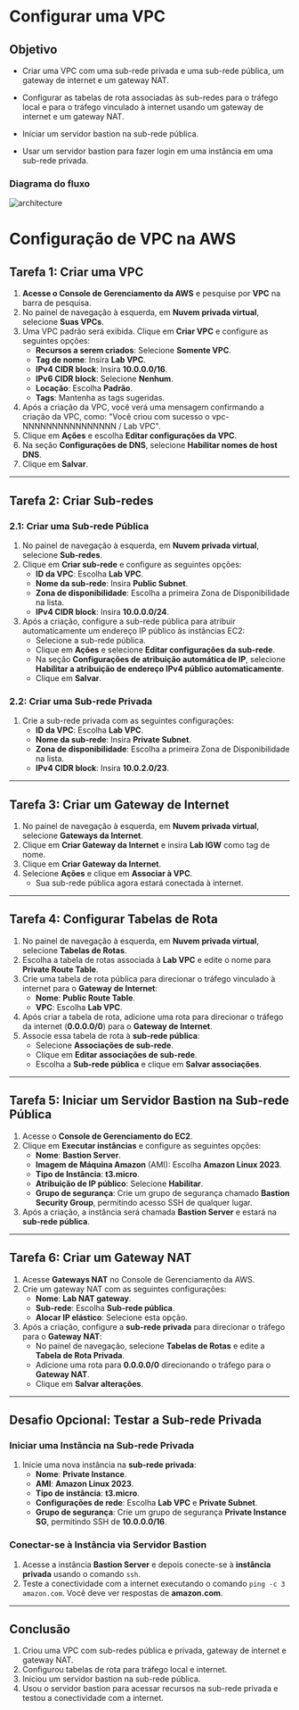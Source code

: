 # Configurar uma VPC


## Objetivo

- Criar uma VPC com uma sub-rede privada e uma sub-rede pública, um gateway de internet e um gateway NAT.

- Configurar as tabelas de rota associadas às sub-redes para o tráfego local e para o tráfego vinculado à internet usando um gateway de internet e um gateway NAT.

- Iniciar um servidor bastion na sub-rede pública.

- Usar um servidor bastion para fazer login em uma instância em uma sub-rede privada.

### Diagrama do fluxo

![architecture](https://github.com/user-attachments/assets/27c43ba0-404c-4280-82e6-44ec8bc17b69)

# Configuração de VPC na AWS

## Tarefa 1: Criar uma VPC
1. **Acesse o Console de Gerenciamento da AWS** e pesquise por **VPC** na barra de pesquisa.
2. No painel de navegação à esquerda, em **Nuvem privada virtual**, selecione **Suas VPCs**.
3. Uma VPC padrão será exibida. Clique em **Criar VPC** e configure as seguintes opções:
   - **Recursos a serem criados**: Selecione **Somente VPC**.
   - **Tag de nome**: Insira **Lab VPC**.
   - **IPv4 CIDR block**: Insira **10.0.0.0/16**.
   - **IPv6 CIDR block**: Selecione **Nenhum**.
   - **Locação**: Escolha **Padrão**.
   - **Tags**: Mantenha as tags sugeridas.
4. Após a criação da VPC, você verá uma mensagem confirmando a criação da VPC, como: "Você criou com sucesso o vpc-NNNNNNNNNNNNNNNN / Lab VPC".
5. Clique em **Ações** e escolha **Editar configurações da VPC**.
6. Na seção **Configurações de DNS**, selecione **Habilitar nomes de host DNS**.
7. Clique em **Salvar**.

---

## Tarefa 2: Criar Sub-redes

### 2.1: Criar uma Sub-rede Pública
1. No painel de navegação à esquerda, em **Nuvem privada virtual**, selecione **Sub-redes**.
2. Clique em **Criar sub-rede** e configure as seguintes opções:
   - **ID da VPC**: Escolha **Lab VPC**.
   - **Nome da sub-rede**: Insira **Public Subnet**.
   - **Zona de disponibilidade**: Escolha a primeira Zona de Disponibilidade na lista.
   - **IPv4 CIDR block**: Insira **10.0.0.0/24**.
3. Após a criação, configure a sub-rede pública para atribuir automaticamente um endereço IP público às instâncias EC2:
   - Selecione a sub-rede pública.
   - Clique em **Ações** e selecione **Editar configurações da sub-rede**.
   - Na seção **Configurações de atribuição automática de IP**, selecione **Habilitar a atribuição de endereço IPv4 público automaticamente**.
   - Clique em **Salvar**.

### 2.2: Criar uma Sub-rede Privada
1. Crie a sub-rede privada com as seguintes configurações:
   - **ID da VPC**: Escolha **Lab VPC**.
   - **Nome da sub-rede**: Insira **Private Subnet**.
   - **Zona de disponibilidade**: Escolha a primeira Zona de Disponibilidade na lista.
   - **IPv4 CIDR block**: Insira **10.0.2.0/23**.

---

## Tarefa 3: Criar um Gateway de Internet
1. No painel de navegação à esquerda, em **Nuvem privada virtual**, selecione **Gateways da Internet**.
2. Clique em **Criar Gateway da Internet** e insira **Lab IGW** como tag de nome.
3. Clique em **Criar Gateway da Internet**.
4. Selecione **Ações** e clique em **Associar à VPC**.
   - Sua sub-rede pública agora estará conectada à internet.

---

## Tarefa 4: Configurar Tabelas de Rota
1. No painel de navegação à esquerda, em **Nuvem privada virtual**, selecione **Tabelas de Rotas**.
2. Escolha a tabela de rotas associada à **Lab VPC** e edite o nome para **Private Route Table**.
3. Crie uma tabela de rota pública para direcionar o tráfego vinculado à internet para o **Gateway de Internet**:
   - **Nome**: **Public Route Table**.
   - **VPC**: Escolha **Lab VPC**.
4. Após criar a tabela de rota, adicione uma rota para direcionar o tráfego da internet (**0.0.0.0/0**) para o **Gateway de Internet**.
5. Associe essa tabela de rota à **sub-rede pública**:
   - Selecione **Associações de sub-rede**.
   - Clique em **Editar associações de sub-rede**.
   - Escolha a **Sub-rede pública** e clique em **Salvar associações**.

---

## Tarefa 5: Iniciar um Servidor Bastion na Sub-rede Pública
1. Acesse o **Console de Gerenciamento do EC2**.
2. Clique em **Executar instâncias** e configure as seguintes opções:
   - **Nome**: **Bastion Server**.
   - **Imagem de Máquina Amazon** (AMI): Escolha **Amazon Linux 2023**.
   - **Tipo de Instância**: **t3.micro**.
   - **Atribuição de IP público**: Selecione **Habilitar**.
   - **Grupo de segurança**: Crie um grupo de segurança chamado **Bastion Security Group**, permitindo acesso SSH de qualquer lugar.
3. Após a criação, a instância será chamada **Bastion Server** e estará na **sub-rede pública**.

---

## Tarefa 6: Criar um Gateway NAT
1. Acesse **Gateways NAT** no Console de Gerenciamento da AWS.
2. Crie um gateway NAT com as seguintes configurações:
   - **Nome**: **Lab NAT gateway**.
   - **Sub-rede**: Escolha **Sub-rede pública**.
   - **Alocar IP elástico**: Selecione esta opção.
3. Após a criação, configure a **sub-rede privada** para direcionar o tráfego para o **Gateway NAT**:
   - No painel de navegação, selecione **Tabelas de Rotas** e edite a **Tabela de Rota Privada**.
   - Adicione uma rota para **0.0.0.0/0** direcionando o tráfego para o **Gateway NAT**.
   - Clique em **Salvar alterações**.

---

## Desafio Opcional: Testar a Sub-rede Privada

### Iniciar uma Instância na Sub-rede Privada
1. Inicie uma nova instância na **sub-rede privada**:
   - **Nome**: **Private Instance**.
   - **AMI**: **Amazon Linux 2023**.
   - **Tipo de instância**: **t3.micro**.
   - **Configurações de rede**: Escolha **Lab VPC** e **Private Subnet**.
   - **Grupo de segurança**: Crie um grupo de segurança **Private Instance SG**, permitindo SSH de **10.0.0.0/16**.

### Conectar-se à Instância via Servidor Bastion
1. Acesse a instância **Bastion Server** e depois conecte-se à **instância privada** usando o comando `ssh`.
2. Teste a conectividade com a internet executando o comando `ping -c 3 amazon.com`. Você deve ver respostas de **amazon.com**.

---

## Conclusão

1. Criou uma VPC com sub-redes pública e privada, gateway de internet e gateway NAT.
2. Configurou tabelas de rota para tráfego local e internet.
3. Iniciou um servidor bastion na sub-rede pública.
4. Usou o servidor bastion para acessar recursos na sub-rede privada e testou a conectividade com a internet.
